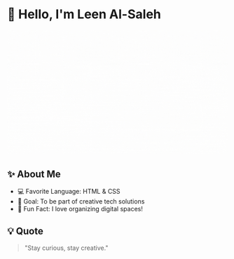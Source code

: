 # 👋 Hello, I'm Leen Al-Saleh

![Leen](./leen.gif)


## ✨ About Me
- 💻 Favorite Language: HTML & CSS
- 🎯 Goal: To be part of creative tech solutions
- 🌸 Fun Fact: I love organizing digital spaces!

## 💡 Quote
> "Stay curious, stay creative."
